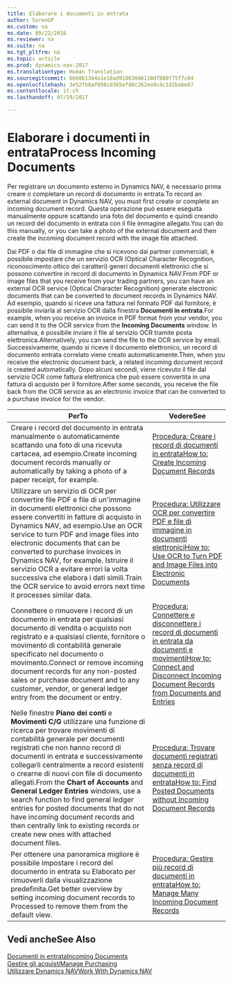 ```yaml
---
title: Elaborare i documenti in entrata
author: SorenGP
ms.custom: na
ms.date: 09/22/2016
ms.reviewer: na
ms.suite: na
ms.tgt_pltfrm: na
ms.topic: article
ms.prod: dynamics-nav-2017
ms.translationtype: Human Translation
ms.sourcegitcommit: 6b60b1344a1e18ad91863046110df880f75f7c04
ms.openlocfilehash: 3e52fb8af098c0365ef48c262ea9c4c1d2babe87
ms.contentlocale: it-ch
ms.lasthandoff: 07/19/2017

---
```


# <a name="process-incoming-documents"></a><span data-ttu-id="70c43-102">Elaborare i documenti in entrata</span><span class="sxs-lookup"><span data-stu-id="70c43-102">Process Incoming Documents</span></span>

<span data-ttu-id="70c43-103">Per registrare un documento esterno in Dynamics NAV, è necessario prima creare o completare un record di documento in entrata.</span><span class="sxs-lookup"><span data-stu-id="70c43-103">To record an external document in Dynamics NAV, you must first create or complete an incoming document record.</span></span> <span data-ttu-id="70c43-104">Questa operazione può essere eseguita manualmente oppure scattando una foto del documento e quindi creando un record del documento in entrata con il file immagine allegato.</span><span class="sxs-lookup"><span data-stu-id="70c43-104">You can do this manually, or you can take a photo of the external document and then create the incoming document record with the image file attached.</span></span>

<span data-ttu-id="70c43-105">Dai PDF o dai file di immagine che si ricevono dai partner commerciali, è possibile impostare che un servizio OCR (Optical Character Recognition, riconoscimento ottico dei caratteri) generi documenti elettronici che si possono convertire in record di documento in Dynamics NAV.</span><span class="sxs-lookup"><span data-stu-id="70c43-105">From PDF or image files that you receive from your trading partners, you can have an external OCR service (Optical Character Recognition) generate electronic documents that can be converted to document records in Dynamics NAV.</span></span> <span data-ttu-id="70c43-106">Ad esempio, quando si riceve una fattura nel formato PDF dal fornitore, è possibile inviarla al servizio OCR dalla finestra **Documenti in entrata**.</span><span class="sxs-lookup"><span data-stu-id="70c43-106">For example, when you receive an invoice in PDF format from your vendor, you can send it to the OCR service from the **Incoming Documents** window.</span></span> <span data-ttu-id="70c43-107">In alternativa, è possibile inviare il file al servizio OCR tramite posta elettronica.</span><span class="sxs-lookup"><span data-stu-id="70c43-107">Alternatively, you can send the file to the OCR service by email.</span></span> <span data-ttu-id="70c43-108">Successivamente, quando si riceve il documento elettronico, un record di documento entrata correlato viene creato automaticamente.</span><span class="sxs-lookup"><span data-stu-id="70c43-108">Then, when you receive the electronic document back, a related incoming document record is created automatically.</span></span> <span data-ttu-id="70c43-109">Dopo alcuni secondi, viene ricevuto il file dal servizio OCR come fattura elettronica che può essere convertita in una fattura di acquisto per il fornitore.</span><span class="sxs-lookup"><span data-stu-id="70c43-109">After some seconds, you receive the file back from the OCR service as an electronic invoice that can be converted to a purchase invoice for the vendor.</span></span>

|<span data-ttu-id="70c43-110">Per</span><span class="sxs-lookup"><span data-stu-id="70c43-110">To</span></span>     |<span data-ttu-id="70c43-111">Vedere</span><span class="sxs-lookup"><span data-stu-id="70c43-111">See</span></span>                   |
|-------|----------------------|
|<span data-ttu-id="70c43-112">Creare i record del documento in entrata manualmente o automaticamente scattando una foto di una ricevuta cartacea, ad esempio.</span><span class="sxs-lookup"><span data-stu-id="70c43-112">Create incoming document records manually or automatically by taking a photo of a paper receipt, for example.</span></span>|[<span data-ttu-id="70c43-113">Procedura: Creare i record di documenti in entrata</span><span class="sxs-lookup"><span data-stu-id="70c43-113">How to: Create Incoming Document Records</span></span>](across-how-create-income-document-records.md)|
|<span data-ttu-id="70c43-114">Utilizzare un servizio di OCR per convertire file PDF e file di un'immagine in documenti elettronici che possono essere convertiti in fatture di acquisto in Dynamics NAV, ad esempio.</span><span class="sxs-lookup"><span data-stu-id="70c43-114">Use an OCR service to turn PDF and image files into electronic documents that can be converted to purchase invoices in Dynamics NAV, for example.</span></span> <span data-ttu-id="70c43-115">Istruire il servizio OCR a evitare errori la volta successiva che elabora i dati simili.</span><span class="sxs-lookup"><span data-stu-id="70c43-115">Train the OCR service to avoid errors next time it processes similar data.</span></span>|[<span data-ttu-id="70c43-116">Procedura: Utilizzare OCR per convertire PDF e file di immagine in documenti elettronici</span><span class="sxs-lookup"><span data-stu-id="70c43-116">How to: Use OCR to Turn PDF and Image Files into Electronic Documents</span></span>](across-how-use-ocr-pdf-images-files.md)|
|<span data-ttu-id="70c43-117">Connettere o rimuovere i record di un documento in entrata per qualsiasi documento di vendita o acquisto non registrato e a qualsiasi cliente, fornitore o movimento di contabilità generale specificato nel documento o movimento.</span><span class="sxs-lookup"><span data-stu-id="70c43-117">Connect or remove incoming document records for any non-posted sales or purchase document and to any customer, vendor, or general ledger entry from the document or entry.</span></span>|[<span data-ttu-id="70c43-118">Procedura: Connettere e disconnettere i record di documenti in entrata da documenti e movimenti</span><span class="sxs-lookup"><span data-stu-id="70c43-118">How to: Connect and Disconnect Incoming Document Records from Documents and Entries</span></span>](across-how-connect-disconnect-income-document-records.md)|
|<span data-ttu-id="70c43-119">Nelle finestre **Piano dei conti** e **Movimenti C/G** utilizzare una funzione di ricerca per trovare movimenti di contabilità generale per documenti registrati che non hanno record di documenti in entrata e successivamente collegarli centralmente a record esistenti o crearne di nuovi con file di documento allegati.</span><span class="sxs-lookup"><span data-stu-id="70c43-119">From the **Chart of Accounts** and **General Ledger Entries** windows, use a search function to find general ledger entries for posted documents that do not have incoming document records and then centrally link to existing records or create new ones with attached document files.</span></span>|[<span data-ttu-id="70c43-120">Procedura: Trovare documenti registrati senza record di documenti in entrata</span><span class="sxs-lookup"><span data-stu-id="70c43-120">How to: Find Posted Documents without Incoming Document Records</span></span>](across-how-find-posted-documents-without-income-document-records.md)|
|<span data-ttu-id="70c43-121">Per ottenere una panoramica migliore è possibile impostare i record del documento in entrata su Elaborato per rimuoverli dalla visualizzazione predefinita.</span><span class="sxs-lookup"><span data-stu-id="70c43-121">Get better overview by setting incoming document records to Processed to remove them from the default view.</span></span>|[<span data-ttu-id="70c43-122">Procedura: Gestire più record di documenti in entrata</span><span class="sxs-lookup"><span data-stu-id="70c43-122">How to: Manage Many Incoming Document Records</span></span>](across-how-manage-many-income-document-records.md)|

## <a name="see-also"></a><span data-ttu-id="70c43-123">Vedi anche</span><span class="sxs-lookup"><span data-stu-id="70c43-123">See Also</span></span>  
[<span data-ttu-id="70c43-124">Documenti in entrata</span><span class="sxs-lookup"><span data-stu-id="70c43-124">Incoming Documents</span></span>](across-income-documents.md)  
[<span data-ttu-id="70c43-125">Gestire gli acquisti</span><span class="sxs-lookup"><span data-stu-id="70c43-125">Manage Purchasing</span></span>](purchasing-manage-purchasing.md)  
[<span data-ttu-id="70c43-126">Utilizzare Dynamics NAV</span><span class="sxs-lookup"><span data-stu-id="70c43-126">Work With Dynamics NAV</span></span>](ui-work-product.md)


